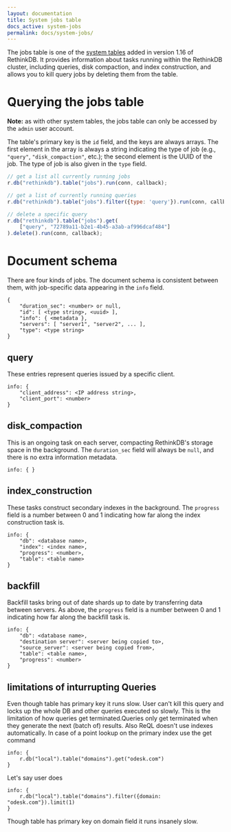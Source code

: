 ```yaml
---
layout: documentation
title: System jobs table
docs_active: system-jobs
permalink: docs/system-jobs/
---
```


The jobs table is one of the [system tables][st] added in version 1.16 of RethinkDB. It provides information about tasks running within the RethinkDB cluster, including queries, disk compaction, and index construction, and allows you to kill query jobs by deleting them from the table.

[st]: /docs/system-tables/

# Querying the jobs table #

__Note:__ as with other system tables, the jobs table can only be accessed by the `admin` user account.

The table's primary key is the `id` field, and the keys are always arrays. The first element in the array is always a string indicating the type of job (e.g., `"query"`, `"disk_compaction"`, etc.); the second element is the UUID of the job. The type of job is also given in the `type` field.

```js
// get a list all currently running jobs
r.db("rethinkdb").table("jobs").run(conn, callback);

// get a list of currently running queries
r.db("rethinkdb").table("jobs").filter({type: 'query'}).run(conn, callback);

// delete a specific query
r.db("rethinkdb").table("jobs").get(
    ["query", "72789a11-b2e1-4b45-a3ab-af996dcaf484"]
).delete().run(conn, callback);
```

# Document schema #

There are four kinds of jobs. The document schema is consistent between them, with job-specific data appearing in the `info` field.

```
{
    "duration_sec": <number> or null,
    "id": [ <type string>, <uuid> ],
    "info": { <metadata },
    "servers": [ "server1", "server2", ... ],
    "type": <type string>
}
```

## query ##

These entries represent queries issued by a specific client.

```
info: {
    "client_address": <IP address string>,
    "client_port": <number>
}
```

## disk_compaction ##

This is an ongoing task on each server, compacting RethinkDB's storage space in the background. The `duration_sec` field will always be `null`, and there is no extra information metadata.

```
info: { }
```

## index_construction ##

These tasks construct secondary indexes in the background. The `progress` field is a number between 0 and 1 indicating how far along the index construction task is.

```
info: {
    "db": <database name>,
    "index": <index name>,
    "progress": <number>,
    "table": <table name>
}
```

## backfill ##

Backfill tasks bring out of date shards up to date by transferring data between servers. As above, the `progress` field is a number between 0 and 1 indicating how far along the backfill task is.

```
info: {
    "db": <database name>,
    "destination server": <server being copied to>,
    "source_server": <server being copied from>,
    "table": <table name>,
    "progress": <number>
}
```
## limitations of inturrupting Queries ##

Even though table has primary key it runs slow. User can't kill this query and locks up the whole DB and other queries executed so slowly. 
This is the limitation of how queries get terminated.Queries only get terminated when they generate the next (batch of) results.
Also ReQL doesn't use indexes automatically. 
In case of a point lookup on the primary index use the get command

```
info: {
    r.db("local").table("domains").get("odesk.com")
}
```
Let's say user does

```
info: {
    r.db("local").table("domains").filter({domain: "odesk.com"}).limit(1)
}
```
Though table has primary key on domain field it runs insanely slow.
